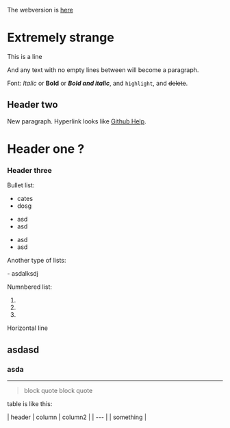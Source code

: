 The webversion is [here](https://keinriesenradinparis.github.io/testing_local/)

# Extremely strange
This is a line

And any text with no empty lines between will become a paragraph.

Font: *Italic* or **Bold** or ***Bold and italic***, and `highlight`, and ~~delete~~.

## Header two

New paragraph.
Hyperlink looks like [Github Help](www.google.com).

# Header one ?

### Header three

Bullet list:

- cates
- dosg

* asd
* asd

+ asd 
+ asd 


Another type of lists:

\- asdalksdj

Numnbered list:

1.
2.
3.

Horizontal line

asdasd
-----------------------------------------------------------------

### asda
-----------------------------


> block quote
> block quote


table is like this:

| header | column | column2 |
| ---    |        |   something |

